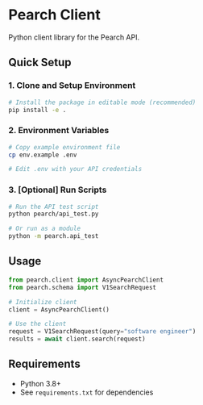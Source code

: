 # Pearch Client

Python client library for the Pearch API.

## Quick Setup

### 1. Clone and Setup Environment
```bash
# Install the package in editable mode (recommended)
pip install -e .
```

### 2. Environment Variables
```bash
# Copy example environment file
cp env.example .env

# Edit .env with your API credentials
```

### 3. [Optional] Run Scripts
```bash
# Run the API test script
python pearch/api_test.py

# Or run as a module
python -m pearch.api_test
```

## Usage

```python
from pearch.client import AsyncPearchClient
from pearch.schema import V1SearchRequest

# Initialize client
client = AsyncPearchClient()

# Use the client
request = V1SearchRequest(query="software engineer")
results = await client.search(request)
```
 

## Requirements

- Python 3.8+
- See `requirements.txt` for dependencies
